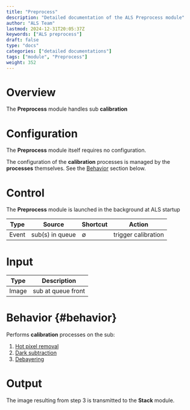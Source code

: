 ```yaml
---
title: "Preprocess"
description: "Detailed documentation of the ALS Preprocess module"
author: "ALS Team"
lastmod: 2024-12-31T20:05:37Z
keywords: ["ALS preprocess"]
draft: false
type: "docs"
categories: ["detailed documentations"]
tags: ["module", "Preprocess"]
weight: 352
---
```


# Overview

The **Preprocess** module handles sub **calibration**

# Configuration

The **Preprocess** module itself requires no configuration.

The configuration of the **calibration** processes is managed by the **processes** themselves.
See the [Behavior](#behavior) section below.

# Control

The **Preprocess** module is launched in the background at ALS startup

| Type      | Source                     | Shortcut | Action                                     |
|-----------|----------------------------|----------|--------------------------------------------|
| Event     | sub(s) in queue       | ∅        | trigger calibration |

# Input

| Type  | Description        |
|-------|--------------------|
| Image | sub at queue front |

# Behavior {#behavior}

Performs **calibration** processes on the sub:

1. [Hot pixel removal](hot_remove/)
2. [Dark subtraction](dark_remove/)
3. [Debayering](debayer/)

# Output

The image resulting from step 3 is transmitted to the **Stack** module.